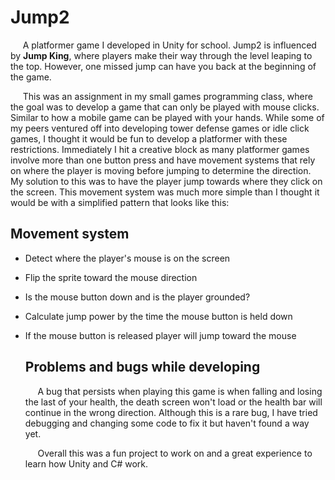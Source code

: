 
# Jump2

&nbsp;&nbsp;&nbsp;&nbsp; A platformer game I developed in Unity for school. Jump2 is influenced by <b>Jump King</b>, where players make their way through the level leaping to the top. However, one missed jump can have you back at the beginning of the game. 

&nbsp;&nbsp;&nbsp;&nbsp; This was an assignment in my small games programming class, where the goal was to develop a game that can only be played with mouse clicks. Similar to how a mobile game can be played with your hands. While some of my peers ventured off into developing tower defense games or idle click games, I thought it would be fun to develop a platformer with these restrictions. Immediately I hit a creative block as many platformer games involve more than one button press and have movement systems that rely on where the player is moving before jumping to determine the direction. My solution to this was to have the player jump towards where they click on the screen. This movement system was much more simple than I thought it would be with a simplified pattern that looks like this:

## Movement system 

- Detect where the player's mouse is on the screen
- Flip the sprite toward the mouse direction
- Is the mouse button down and is the player grounded?
- Calculate jump power by the time the mouse button is held down
- If the mouse button is released player will jump toward the mouse

  ## Problems and bugs while developing
  
  &nbsp;&nbsp;&nbsp;&nbsp; A bug that persists when playing this game is when falling and losing the last of your health, the death screen won't load or the health bar will continue in the wrong direction. Although this is a rare bug, I have tried debugging and changing some code to fix it but haven't found a way yet.

  &nbsp;&nbsp;&nbsp;&nbsp; Overall this was a fun project to work on and a great experience to learn how Unity and C# work. 

